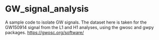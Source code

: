 # GW_signal_analysis
A sample code to isolate GW signals. The dataset here is taken for the GW150914 signal from the L1 and H1 analyses, using the gwosc and gwpy packages. 
https://gwosc.org/software/

